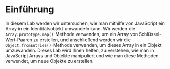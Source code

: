 # Einführung

In diesem Lab werden wir untersuchen, wie man mithilfe von JavaScript ein Array in ein Identitätsobjekt umwandeln kann. Wir werden die `Array.prototype.map()`-Methode verwenden, um ein Array von Schlüssel-Wert-Paaren zu erstellen, und anschließend werden wir die `Object.fromEntries()`-Methode verwenden, um dieses Array in ein Objekt umzuwandeln. Dieses Lab wird Ihnen helfen, zu verstehen, wie man in JavaScript Arrays und Objekte manipuliert und wie man diese Methoden verwendet, um neue Objekte zu erstellen.
